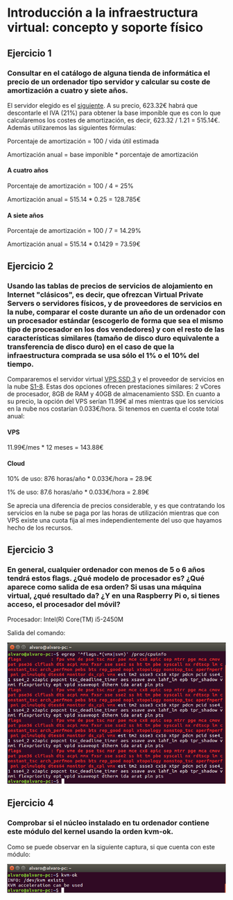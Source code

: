 # Introducción a la infraestructura virtual: concepto y soporte físico

## Ejercicio 1

### Consultar en el catálogo de alguna tienda de informática el precio de un ordenador tipo servidor y calcular su coste de amortización a cuatro y siete años.

El servidor elegido es el [siguiente](https://www.amazon.es/dp/B018FUYLP6/ref=psdc_938009031_t2_B01LXZTH2Q). A su precio, 623.32€ habrá que descontarle el IVA (21%) para obtener la base imponible que es con lo que calcularemos los costes de amortización, es decir, 623.32 / 1.21 = 515.14€. Además utilizaremos las siguientes fórmulas:

Porcentaje de amortización = 100 / vida útil estimada

Amortización anual = base imponible * porcentaje de amortización

#### A cuatro años

Porcentaje de amortización = 100 / 4 = 25%

Amortización anual = 515.14 * 0.25 = 128.785€

#### A siete años

Porcentaje de amortización = 100 / 7 = 14.29%

Amortización anual = 515.14 * 0.1429 = 73.59€

## Ejercicio 2

### Usando las tablas de precios de servicios de alojamiento en Internet "clásicos", es decir, que ofrezcan Virtual Private Servers o servidores físicos, y de proveedores de servicios en la nube, comparar el coste durante un año de un ordenador con un procesador estándar (escogerlo de forma que sea el mismo tipo de procesador en los dos vendedores) y con el resto de las características similares (tamaño de disco duro equivalente a transferencia de disco duro) en el caso de que la infraestructura comprada se usa sólo el 1% o el 10% del tiempo.

Compararemos el servidor virtual [VPS SSD 3](https://www.ovh.es/vps/vps-ssd.xml) y el proveedor de servicios en la nube [S1-8](https://www.ovh.es/public-cloud/instancias/precios/). Estas dos opciones ofrecen prestaciones similares: 2 vCores de procesador, 8GB de RAM y 40GB de almacenamiento SSD. En cuanto a su precio, la opción del VPS serían 11.99€ al mes mientras que los servicios en la nube nos costarían 0.033€/hora. Si tenemos en cuenta el coste total anual:

#### VPS

 11.99€/mes * 12 meses = 143.88€

#### Cloud

10% de uso: 876 horas/año * 0.033€/hora = 28.9€

1% de uso: 87.6 horas/año * 0.033€/hora = 2.89€

Se aprecia una diferencia de precios considerable, y es que contratando los servicios en la nube se paga por las horas de utilización mientras que con VPS existe una cuota fija al mes independientemente del uso que hayamos hecho de los recursos.

## Ejercicio 3

### En general, cualquier ordenador con menos de 5 o 6 años tendrá estos flags. ¿Qué modelo de procesador es? ¿Qué aparece como salida de esa orden? Si usas una máquina virtual, ¿qué resultado da? ¿Y en una Raspberry Pi o, si tienes acceso, el procesador del móvil?

Procesador: Intel(R) Core(TM) i5-2450M

Salida del comando:

![alt text](https://github.com/alvaromgs/ejerciciosIV-1718/blob/master/img/ej3.png "Salida del comando egrep '^flags.*(vmx|svm)' /proc/cpuinfo")

## Ejercicio 4

### Comprobar si el núcleo instalado en tu ordenador contiene este módulo del kernel usando la orden kvm-ok.

Como se puede observar en la siguiente captura, si que cuenta con este módulo:

![alt text](https://github.com/alvaromgs/ejerciciosIV-1718/blob/master/img/ej4.png "Salida del comando kvm-ok")
